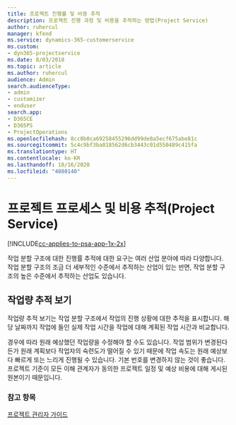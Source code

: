 ```yaml
---
title: 프로젝트 진행률 및 비용 추적
description: 프로젝트 진행 과정 및 비용을 추적하는 방법(Project Service)
author: ruhercul
manager: kfend
ms.service: dynamics-365-customerservice
ms.custom:
- dyn365-projectservice
ms.date: 8/03/2018
ms.topic: article
ms.author: ruhercul
audience: Admin
search.audienceType:
- admin
- customizer
- enduser
search.app:
- D365CE
- D365PS
- ProjectOperations
ms.openlocfilehash: 8cc0b0ca69258455296dd99de8a5ecf675abe81c
ms.sourcegitcommit: 5c4c9bf3ba018562d6cb3443c01d550489c415fa
ms.translationtype: HT
ms.contentlocale: ko-KR
ms.lasthandoff: 10/16/2020
ms.locfileid: "4080140"
---
```

# <a name="track-project-progress-and-cost-project-service"></a>프로젝트 프로세스 및 비용 추적(Project Service)

[!INCLUDE[cc-applies-to-psa-app-1x-2x](../includes/cc-applies-to-psa-app-1x-2x.md)]

작업 분할 구조에 대한 진행률 추적에 대한 요구는 여러 산업 분야에 따라 다양합니다. 작업 분할 구조의 조금 더 세부적인 수준에서 추적하는 산업이 있는 반면, 작업 분할 구조의 높은 수준에서 추적하는 산업도 있습니다.  
  
## <a name="effort-tracking-view"></a>작업량 추적 보기  
작업량 추적 보기는 작업 분할 구조에서 작업의 진행 상황에 대한 추적을 표시합니다. 해당 날짜까지 작업에 들인 실제 작업 시간을 작업에 대해 계획된 작업 시간과 비교합니다.  
  
경우에 따라 원래 예상했던 작업량을 수정해야 할 수도 있습니다. 작업 범위가 변경된다든가 원래 계획보다 작업자의 숙련도가 떨어질 수 있기 때문에 작업 속도는 원래 예상보다 빠르게 또는 느리게 진행될 수 있습니다. 기본 번호를 변경하지 않는 것이 좋습니다.프로젝트 기준이 모든 이해 관계자가 동의한 프로젝트 일정 및 예상 비용에 대해 게시된 원본이기 때문입니다.  
  
### <a name="see-also"></a>참고 항목  
 [프로젝트 관리자 가이드](../psa/project-manager-guide.md)
